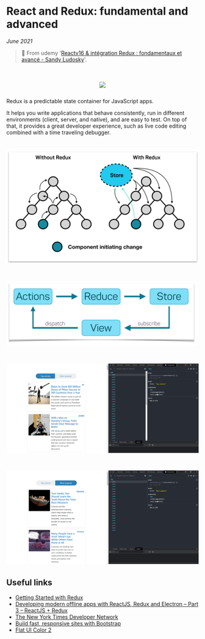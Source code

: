 # React and Redux: fundamental and advanced

_June 2021_

> 🔨 From udemy '[Reactv16 & intégration Redux : fondamentaux et avancé - Sandy Ludosky](https://www.udemy.com/course/reactv16-integration-redux-fondamentaux-et-avance)'.

<h1 align="center">
    <img src="_readme-img/logo.png">
</h1>

Redux is a predictable state container for JavaScript apps.

It helps you write applications that behave consistently, run in different environments (client, server, and native), and are easy to test. On top of that, it provides a great developer experience, such as live code editing combined with a time traveling debugger.

<h1 align="center">
    <img src="_readme-img/redux-schema.png">
</h1>

<h1 align="center">
    <img src="_readme-img/redux-schema-01.png">
</h1>

<h1 align="center">
    <img src="_readme-img/useEffect-01.png">
</h1>

<h1 align="center">
    <img src="_readme-img/useEffect-02.png">
</h1>

## Useful links

- [Getting Started with Redux](https://redux.js.org/introduction/getting-started)
- [Developing modern offline apps with ReactJS, Redux and Electron – Part 3 – ReactJS + Redux](https://blog.codecentric.de/en/2017/12/developing-modern-offline-apps-reactjs-redux-electron-part-3-reactjs-redux-basics/)
- [The New York Times Developer Network](https://developer.nytimes.com/apis)
- [Build fast, responsive sites with Bootstrap](https://getbootstrap.com/)
- [Flat UI Color 2](https://flatuicolors.com/)
